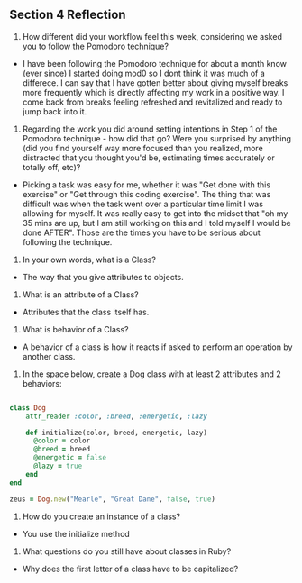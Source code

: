 ## Section 4 Reflection

1. How different did your workflow feel this week, considering we asked you to follow the Pomodoro technique?

* I have been following the Pomodoro technique for about a month know (ever since) I started doing mod0 so I dont think it was much of a differece. I can say that I have gotten better about giving myself breaks more frequently which is directly affecting my work in a positive way. I come back from breaks feeling refreshed and revitalized and ready to jump back into it.

1. Regarding the work you did around setting intentions in Step 1 of the Pomodoro technique - how did that go? Were you surprised by anything (did you find yourself way more focused than you realized, more distracted that you thought you'd be, estimating times accurately or totally off, etc)?

* Picking a task was easy for me, whether it was "Get done with this exercise" or "Get through this coding exercise". The thing that was difficult was when the task went over a particular time limit I was allowing for myself. It was really easy to get into the midset that "oh my 35 mins are up, but I am still working on this and I told myself I would be done AFTER". Those are the times you have to be serious about following the technique.

1. In your own words, what is a Class?

* The way that you give attributes to objects.

1. What is an attribute of a Class?

* Attributes that the class itself has.

1. What is behavior of a Class?

* A behavior of a class is how it reacts if asked to perform an operation by another class.

1. In the space below, create a Dog class with at least 2 attributes and 2 behaviors:

```rb

class Dog
    attr_reader :color, :breed, :energetic, :lazy

    def initialize(color, breed, energetic, lazy)
      @color = color
      @breed = breed
      @energetic = false
      @lazy = true
    end
end

zeus = Dog.new("Mearle", "Great Dane", false, true)

```

1. How do you create an instance of a class?

* You use the initialize method

1. What questions do you still have about classes in Ruby?

* Why does the first letter of a class have to be capitalized?
